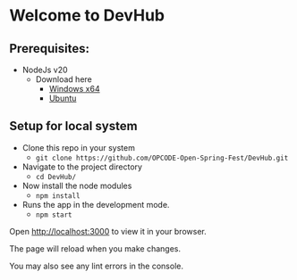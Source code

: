 # Welcome to DevHub
## Prerequisites:

- NodeJs v20
  - Download here
    - [Windows x64](https://nodejs.org/en/download)
    - [Ubuntu](https://www.digitalocean.com/community/tutorials/how-to-install-node-js-on-ubuntu-20-04#option-3-installing-node-using-the-node-version-manager)

## Setup for local system

- Clone this repo in your system
  - `git clone https://github.com/OPCODE-Open-Spring-Fest/DevHub.git`
- Navigate to the project directory
  - `cd DevHub/`
- Now install the node modules
  - `npm install`
- Runs the app in the development mode.
  - `npm start`

Open [http://localhost:3000](http://localhost:3000) to view it in your browser.

The page will reload when you make changes.

You may also see any lint errors in the console.
